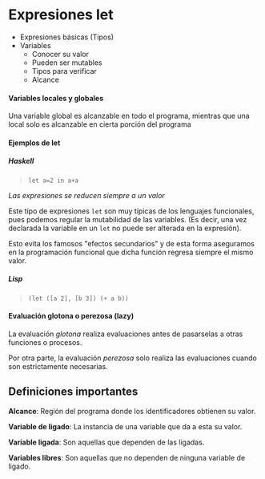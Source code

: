 # Expresiones let

- Expresiones básicas (Tipos)
- Variables
	- Conocer su valor
	- Pueden ser mutables
	- Tipos para verificar
	- Alcance

#### Variables locales y globales

Una variable global es alcanzable en todo el programa, mientras que una local solo es alcanzable en cierta porción del programa

#### Ejemplos de let

##### Haskell

> `let a=2 in a+a`

*Las expresiones se reducen siempre a un valor*

Este tipo de expresiones `let` son muy típicas de los lenguajes funcionales, pues podemos regular la mutabilidad de las variables.
(Es decir, una vez declarada la variable en un `let` no puede ser alterada en la expresión).

Esto evita los famosos "efectos secundarios" y de esta forma aseguramos en la programación funcional que dicha función regresa siempre el mismo valor.

##### Lisp

> `(let ([a 2], [b 3]) (+ a b))`

#### Evaluación glotona o perezosa (lazy)

La evaluación *glotona* realiza evaluaciones antes de pasarselas a otras funciones o procesos.

Por otra parte, la evaluación *perezosa* solo realiza las evaluaciones cuando son estrictamente necesarias.

## Definiciones importantes

**Alcance**: Región del programa donde los identificadores obtienen su valor.

**Variable de ligado**: La instancia de una variable que da a esta su valor.

**Variable ligada**: Son aquellas que dependen de las ligadas.

**Variables libres**: Son aquellas que no dependen de ninguna variable de ligado.